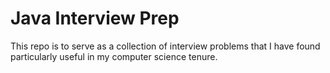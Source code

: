 # Java Interview Prep
This repo is to serve as a collection of interview problems that I have found particularly useful in my computer science tenure.